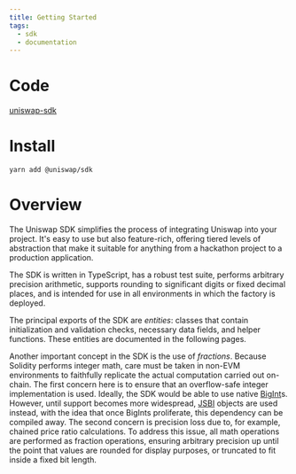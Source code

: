 ```yaml
---
title: Getting Started
tags:
  - sdk
  - documentation
---
```


# Code

[uniswap-sdk](https://github.com/Uniswap/uniswap-sdk)

# Install

`yarn add @uniswap/sdk`

# Overview

The Uniswap SDK simplifies the process of integrating Uniswap into your project. It's easy to use but also feature-rich, offering tiered levels of abstraction that make it suitable for anything from a hackathon project to a production application.

The SDK is written in TypeScript, has a robust test suite, performs arbitrary precision arithmetic, supports rounding to significant digits or fixed decimal places, and is intended for use in all environments in which the <Link to='/docs/v2/smart-contracts/factory#address'>factory</Link> is deployed.

The principal exports of the SDK are _entities_: classes that contain initialization and validation checks, necessary data fields, and helper functions. These entities are documented in the following pages.

Another important concept in the SDK is the use of _fractions_. Because Solidity performs integer math, care must be taken in non-EVM environments to faithfully replicate the actual computation carried out on-chain. The first concern here is to ensure that an overflow-safe integer implementation is used. Ideally, the SDK would be able to use native [BigInt](https://developer.mozilla.org/en-US/docs/Web/JavaScript/Reference/Global_Objects/BigInt)s. However, until support becomes more widespread, [JSBI](https://github.com/GoogleChromeLabs/jsbi) objects are used instead, with the idea that once BigInts proliferate, this dependency can be compiled away. The second concern is precision loss due to, for example, chained price ratio calculations. To address this issue, all math operations are performed as fraction operations, ensuring arbitrary precision up until the point that values are rounded for display purposes, or truncated to fit inside a fixed bit length.
